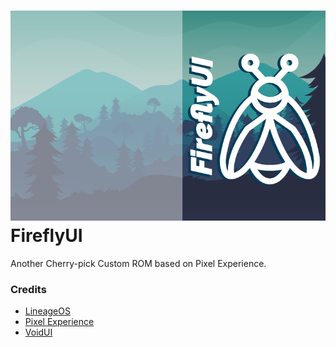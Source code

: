 ![FiireflyUI_Cover](https://github.com/FiireflyUI/.github/blob/main/Artboard%201.png)
FireflyUI
===========

Another Cherry-pick Custom ROM based on Pixel Experience.

### Credits

- [LineageOS](https://github.com/LineageOS)
- [Pixel Experience](https://github.com/PixelExperience)
- [VoidUI](https://github.com/VoidUI-Tiramisu)
